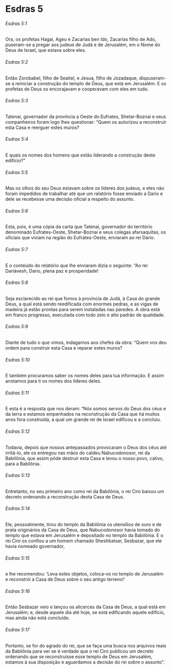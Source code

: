 # Esdras 5

###### Esdras 5:1

Ora, os profetas Hagai, Ageu e Zacarias ben Ido, Zacarias filho de Ado, puseram-se a pregar aos judeus de Judá e de Jerusalém, em o Nome do Deus de Israel, que estava sobre eles.

###### Esdras 5:2

Então Zorobabel, filho de Seatiel, e Jesua, filho de Jozadaque, dispuseram-se a reiniciar a construção do templo de Deus, que está em Jerusalém. E os profetas de Deus os encorajavam e cooperavam com eles em tudo.

###### Esdras 5:3

Tatenai, governador da província a Oeste do Eufrates, Shetar-Boznai e seus companheiros foram logo lhes questionar: “Quem os autorizou a reconstruir esta Casa e reerguer estes muros?

###### Esdras 5:4

E quais os nomes dos homens que estão liderando a construção deste edifício?”

###### Esdras 5:5

Mas os olhos do seu Deus estavam sobre os líderes dos judeus, e eles não foram impedidos de trabalhar até que um relatório fosse enviado a Dario e dele se recebesse uma decisão oficial a respeito do assunto.

###### Esdras 5:6

Esta, pois, é uma cópia da carta que Tatenai, governador do território denominado Eufrates-Oeste, Shetar-Boznai e seus colegas afarsaquitas, os oficiais que viviam na região do Eufrates-Oeste, enviaram ao rei Dario.

###### Esdras 5:7

E o conteúdo do relatório que lhe enviaram dizia o seguinte: “Ao rei Dariávesh, Dario, plena paz e prosperidade!

###### Esdras 5:8

Seja esclarecido ao rei que fomos à província de Judá, à Casa do grande Deus, a qual está sendo reedificada com enormes pedras, e as vigas de madeira já estão prontas para serem instaladas nas paredes. A obra está em franco progresso, executada com todo zelo e alto padrão de qualidade.

###### Esdras 5:9

Diante de tudo o que vimos, indagamos aos chefes da obra: “Quem vos deu ordem para construir esta Casa e reparar estes muros?

###### Esdras 5:10

E também procuramos saber os nomes deles para tua informação. E assim anotamos para ti os nomes dos líderes deles.

###### Esdras 5:11

E esta é a resposta que nos deram: “Nós somos servos do Deus dos céus e da terra e estamos empenhados na reconstrução da Casa que há muitos anos fora construída, a qual um grande rei de Israel edificou e a concluiu.

###### Esdras 5:12

Todavia, depois que nossos antepassados provocaram o Deus dos céus até irritá-lo, ele os entregou nas mãos do caldeu Nabucodonosor, rei da Babilônia, que assim pôde destruir esta Casa e levou o nosso povo, cativo, para a Babilônia.

###### Esdras 5:13

Entretanto, no seu primeiro ano como rei da Babilônia, o rei Ciro baixou um decreto ordenando a reconstrução desta Casa de Deus.

###### Esdras 5:14

Ele, pessoalmente, tirou do templo da Babilônia os utensílios de ouro e de prata originários da Casa de Deus, que Nabucodonosor havia tomado do templo que estava em Jerusalém e depositado no templo da Babilônia. E o rei Ciro os confiou a um homem chamado Sheshbatsar, Sesbazar, que ele havia nomeado governador,

###### Esdras 5:15

e lhe recomendou: ‘Leva estes objetos, coloca-os no templo de Jerusalém e reconstrói a Casa de Deus sobre o seu antigo terreno!’

###### Esdras 5:16

Então Sesbazar veio e lançou os alicerces da Casa de Deus, a qual está em Jerusalém; e, desde aquele dia até hoje, se está edificando aquele edifício, mas ainda não está concluído.

###### Esdras 5:17

Portanto, se for do agrado do rei, que se faça uma busca nos arquivos reais da Babilônia para ver se é verdade que o rei Ciro publicou um decreto ordenando que se reconstruísse esse templo de Deus em Jerusalém, estamos à sua disposição e aguardamos a decisão do rei sobre o assunto”.

